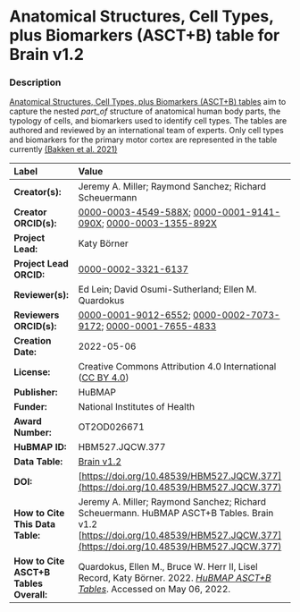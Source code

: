 # Anatomical Structures, Cell Types, plus Biomarkers (ASCT+B) table for Brain v1.2

### Description
[Anatomical Structures, Cell Types, plus Biomarkers (ASCT+B) tables](https://humanatlas.io/asctb-tables) aim to capture the nested *part_of* structure of anatomical human body parts, the typology of cells, and biomarkers used to identify cell types. The tables are authored and reviewed by an international team of experts. Only cell types and biomarkers for the primary motor cortex are represented in the table currently [(Bakken et al. 2021)](https://doi.org/10.1038/s41586-021-03465-8.)

| Label | Value |
| :------------- |:-------------|
| **Creator(s):** | Jeremy A. Miller; Raymond Sanchez; Richard Scheuermann |
| **Creator ORCID(s):** | [0000-0003-4549-588X](https://orcid.org/0000-0003-4549-588X); [0000-0001-9141-090X](https://orcid.org/0000-0001-9141-090X); [0000-0003-1355-892X ](https://orcid.org/0000-0003-1355-892X)|
| **Project Lead:** | Katy B&ouml;rner |
| **Project Lead ORCID:** | [0000-0002-3321-6137](https://orcid.org/0000-0002-3321-6137) |
| **Reviewer(s):** | Ed Lein; David Osumi-Sutherland; Ellen M. Quardokus 
| **Reviewers ORCID(s):** |[0000-0001-9012-6552](https://orcid.org/0000-0001-9012-6552); [0000-0002-7073-9172](https://orcid.org/0000-0002-7073-9172); [0000-0001-7655-4833](https://orcid.org/0000-0001-7655-4833)|
| **Creation Date:** | 2022-05-06 |
| **License:** | Creative Commons Attribution 4.0 International ([CC BY 4.0](https://creativecommons.org/licenses/by/4.0/)) |
| **Publisher:** | HuBMAP |
| **Funder:** | National Institutes of Health |
| **Award Number:** | OT2OD026671 |
| **HuBMAP ID:** | HBM527.JQCW.377 |
| **Data Table:** |[Brain v1.2](https://hubmapconsortium.github.io/ccf-releases/v1.2/asct-b/ASCT-B_Allen_Brain.csv)|
| **DOI:** | [https://doi.org/10.48539/HBM527.JQCW.377](https://doi.org/10.48539/HBM527.JQCW.377) |
| **How to Cite This Data Table:** |  Jeremy A. Miller; Raymond Sanchez; Richard Scheuermann. HuBMAP ASCT+B Tables. Brain v1.2 [https://doi.org/10.48539/HBM527.JQCW.377](https://doi.org/10.48539/HBM527.JQCW.377)|
| **How to Cite ASCT+B Tables Overall:** | Quardokus, Ellen M., Bruce W. Herr II, Lisel Record, Katy B&ouml;rner. 2022. [*HuBMAP ASCT+B Tables*](https://humanatlas.io/asctb-tables). Accessed on May 06, 2022. |
